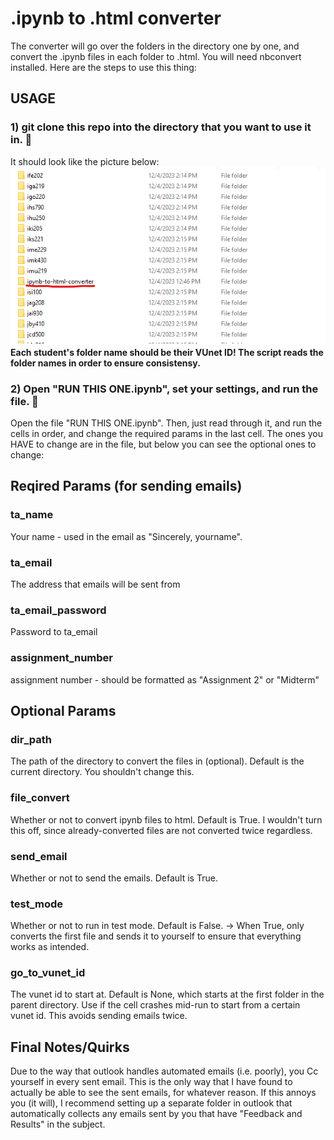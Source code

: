 # .ipynb to .html converter
The converter will go over the folders in the directory one by one, and convert the .ipynb files in each folder to .html. You will need nbconvert installed. Here are the steps to use this thing:

## USAGE
### 1) git clone this repo into the directory that you want to use it in. 📝
It should look like the picture below:<br>
![Alt text](image-2.png)<br>
**Each student's folder name should be their VUnet ID! The script reads the folder names in order to ensure consistensy.**

### 2) Open "RUN THIS ONE.ipynb", set your settings, and run the file. 🚀
Open the file "RUN THIS ONE.ipynb". Then, just read through it, and run the cells in order, and change the required params in the last cell. The ones you HAVE to change are in the file, but below you can see the optional ones to change:
## Reqired Params (for sending emails)
### ta_name
Your name - used in the email as "Sincerely, yourname".
### ta_email
The address that emails will be sent from
### ta_email_password
Password to ta_email
### assignment_number
assignment number - should be formatted as "Assignment 2" or "Midterm"

## Optional Params
### dir_path
The path of the directory to convert the files in (optional). Default is the current directory. You shouldn't change this.
### file_convert
Whether or not to convert ipynb files to html. Default is True. I wouldn't turn this off, since already-converted files are not converted twice regardless.
### send_email
Whether or not to send the emails. Default is True.
### test_mode
Whether or not to run in test mode. Default is False. -> When True, only converts the first file and sends it to yourself to ensure that everything works as intended.
### go_to_vunet_id
The vunet id to start at. Default is None, which starts at the first folder in the parent directory. Use if the cell crashes mid-run to start from a certain vunet id. This avoids sending emails twice.

## Final Notes/Quirks
Due to the way that outlook handles automated emails (i.e. poorly), you Cc yourself in every sent email. This is the only way that I have found to actually be able to see the sent emails, for whatever reason. If this annoys you (it will), I recommend setting up a separate folder in outlook that automatically collects any emails sent by you that have "Feedback and Results" in the subject.